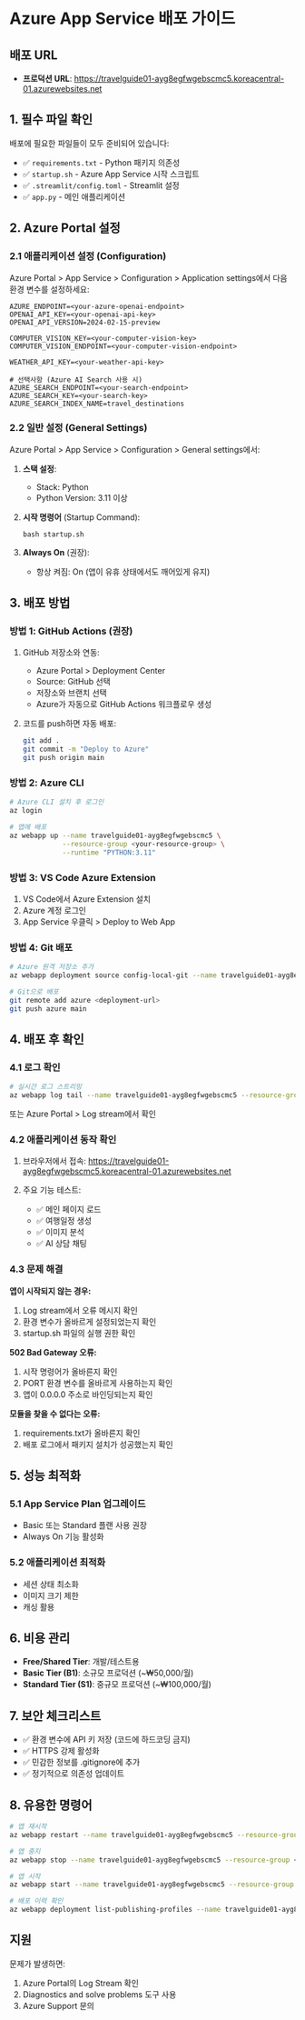 # Azure App Service 배포 가이드

## 배포 URL
- **프로덕션 URL**: https://travelguide01-ayg8egfwgebscmc5.koreacentral-01.azurewebsites.net

## 1. 필수 파일 확인

배포에 필요한 파일들이 모두 준비되어 있습니다:
- ✅ `requirements.txt` - Python 패키지 의존성
- ✅ `startup.sh` - Azure App Service 시작 스크립트
- ✅ `.streamlit/config.toml` - Streamlit 설정
- ✅ `app.py` - 메인 애플리케이션

## 2. Azure Portal 설정

### 2.1 애플리케이션 설정 (Configuration)

Azure Portal > App Service > Configuration > Application settings에서 다음 환경 변수를 설정하세요:

```
AZURE_ENDPOINT=<your-azure-openai-endpoint>
OPENAI_API_KEY=<your-openai-api-key>
OPENAI_API_VERSION=2024-02-15-preview

COMPUTER_VISION_KEY=<your-computer-vision-key>
COMPUTER_VISION_ENDPOINT=<your-computer-vision-endpoint>

WEATHER_API_KEY=<your-weather-api-key>

# 선택사항 (Azure AI Search 사용 시)
AZURE_SEARCH_ENDPOINT=<your-search-endpoint>
AZURE_SEARCH_KEY=<your-search-key>
AZURE_SEARCH_INDEX_NAME=travel_destinations
```

### 2.2 일반 설정 (General Settings)

Azure Portal > App Service > Configuration > General settings에서:

1. **스택 설정**:
   - Stack: Python
   - Python Version: 3.11 이상

2. **시작 명령어** (Startup Command):
   ```
   bash startup.sh
   ```

3. **Always On** (권장):
   - 항상 켜짐: On (앱이 유휴 상태에서도 깨어있게 유지)

## 3. 배포 방법

### 방법 1: GitHub Actions (권장)

1. GitHub 저장소와 연동:
   - Azure Portal > Deployment Center
   - Source: GitHub 선택
   - 저장소와 브랜치 선택
   - Azure가 자동으로 GitHub Actions 워크플로우 생성

2. 코드를 push하면 자동 배포:
   ```bash
   git add .
   git commit -m "Deploy to Azure"
   git push origin main
   ```

### 방법 2: Azure CLI

```bash
# Azure CLI 설치 후 로그인
az login

# 앱에 배포
az webapp up --name travelguide01-ayg8egfwgebscmc5 \
             --resource-group <your-resource-group> \
             --runtime "PYTHON:3.11"
```

### 방법 3: VS Code Azure Extension

1. VS Code에서 Azure Extension 설치
2. Azure 계정 로그인
3. App Service 우클릭 > Deploy to Web App

### 방법 4: Git 배포

```bash
# Azure 원격 저장소 추가
az webapp deployment source config-local-git --name travelguide01-ayg8egfwgebscmc5 --resource-group <your-resource-group>

# Git으로 배포
git remote add azure <deployment-url>
git push azure main
```

## 4. 배포 후 확인

### 4.1 로그 확인

```bash
# 실시간 로그 스트리밍
az webapp log tail --name travelguide01-ayg8egfwgebscmc5 --resource-group <your-resource-group>
```

또는 Azure Portal > Log stream에서 확인

### 4.2 애플리케이션 동작 확인

1. 브라우저에서 접속:
   https://travelguide01-ayg8egfwgebscmc5.koreacentral-01.azurewebsites.net

2. 주요 기능 테스트:
   - ✅ 메인 페이지 로드
   - ✅ 여행일정 생성
   - ✅ 이미지 분석
   - ✅ AI 상담 채팅

### 4.3 문제 해결

**앱이 시작되지 않는 경우:**
1. Log stream에서 오류 메시지 확인
2. 환경 변수가 올바르게 설정되었는지 확인
3. startup.sh 파일의 실행 권한 확인

**502 Bad Gateway 오류:**
1. 시작 명령어가 올바른지 확인
2. PORT 환경 변수를 올바르게 사용하는지 확인
3. 앱이 0.0.0.0 주소로 바인딩되는지 확인

**모듈을 찾을 수 없다는 오류:**
1. requirements.txt가 올바른지 확인
2. 배포 로그에서 패키지 설치가 성공했는지 확인

## 5. 성능 최적화

### 5.1 App Service Plan 업그레이드
- Basic 또는 Standard 플랜 사용 권장
- Always On 기능 활성화

### 5.2 애플리케이션 최적화
- 세션 상태 최소화
- 이미지 크기 제한
- 캐싱 활용

## 6. 비용 관리

- **Free/Shared Tier**: 개발/테스트용
- **Basic Tier (B1)**: 소규모 프로덕션 (~₩50,000/월)
- **Standard Tier (S1)**: 중규모 프로덕션 (~₩100,000/월)

## 7. 보안 체크리스트

- ✅ 환경 변수에 API 키 저장 (코드에 하드코딩 금지)
- ✅ HTTPS 강제 활성화
- ✅ 민감한 정보를 .gitignore에 추가
- ✅ 정기적으로 의존성 업데이트

## 8. 유용한 명령어

```bash
# 앱 재시작
az webapp restart --name travelguide01-ayg8egfwgebscmc5 --resource-group <your-resource-group>

# 앱 중지
az webapp stop --name travelguide01-ayg8egfwgebscmc5 --resource-group <your-resource-group>

# 앱 시작
az webapp start --name travelguide01-ayg8egfwgebscmc5 --resource-group <your-resource-group>

# 배포 이력 확인
az webapp deployment list-publishing-profiles --name travelguide01-ayg8egfwgebscmc5 --resource-group <your-resource-group>
```

## 지원

문제가 발생하면:
1. Azure Portal의 Log Stream 확인
2. Diagnostics and solve problems 도구 사용
3. Azure Support 문의

